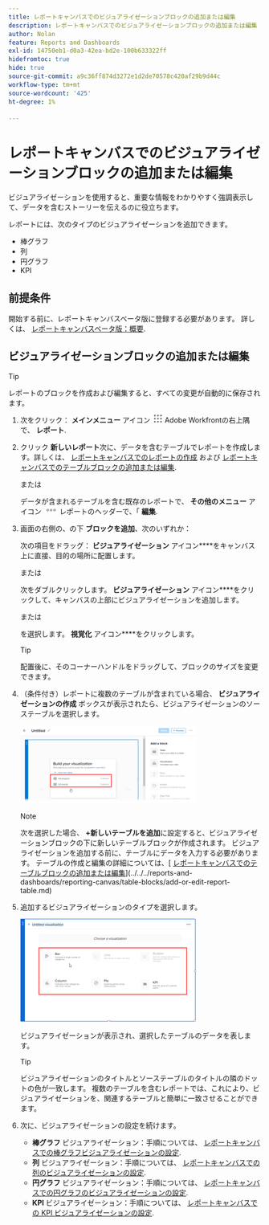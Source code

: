 ```yaml
---
title: レポートキャンバスでのビジュアライゼーションブロックの追加または編集
description: レポートキャンバスでのビジュアライゼーションブロックの追加または編集
author: Nolan
feature: Reports and Dashboards
exl-id: 14750eb1-d0a3-42ea-bd2e-100b633322ff
hidefromtoc: true
hide: true
source-git-commit: a9c36ff874d3272e1d2de70578c420af29b9d44c
workflow-type: tm+mt
source-wordcount: '425'
ht-degree: 1%

---
```



# レポートキャンバスでのビジュアライゼーションブロックの追加または編集

ビジュアライゼーションを使用すると、重要な情報をわかりやすく強調表示して、データを含むストーリーを伝えるのに役立ちます。

レポートには、次のタイプのビジュアライゼーションを追加できます。

* 棒グラフ
* 列
* 円グラフ
* KPI

## 前提条件

開始する前に、レポートキャンバスベータ版に登録する必要があります。 詳しくは、 [レポートキャンバスベータ版：概要](/help/quicksilver/product-announcements/betas/canvas-dashboards-beta/reporting-canvas-beta-overview.md).

## ビジュアライゼーションブロックの追加または編集

>[!TIP]
>
>レポートのブロックを作成および編集すると、すべての変更が自動的に保存されます。

1. 次をクリック： **メインメニュー** アイコン ![](assets/main-menu-icon.png) Adobe Workfrontの右上隅で、 **レポート**.
1. クリック **新しいレポート**&#x200B;次に、データを含むテーブルでレポートを作成します。詳しくは、 [レポートキャンバスでのレポートの作成](../../../reports-and-dashboards/reporting-canvas/manage-reports/build-report.md) および [レポートキャンバスでのテーブルブロックの追加または編集](../../../reports-and-dashboards/reporting-canvas/table-blocks/add-or-edit-report-table.md).

   または

   データが含まれるテーブルを含む既存のレポートで、 **その他のメニュー** アイコン ![](assets/more-icon.png) レポートのヘッダーで、「 **編集**.

1. 画面の右側の、の下 **ブロックを追加**、次のいずれか：

   次の項目をドラッグ： **ビジュアライゼーション** アイコン****をキャンバス上に直接、目的の場所に配置します。

   または

   次をダブルクリックします。 **ビジュアライゼーション** アイコン****をクリックして、キャンバスの上部にビジュアライゼーションを追加します。

   または

   を選択します。 **視覚化** アイコン****をクリックします。

   >[!TIP]
   >
   >配置後に、そのコーナーハンドルをドラッグして、ブロックのサイズを変更できます。

1. （条件付き）レポートに複数のテーブルが含まれている場合、 **ビジュアライゼーションの作成** ボックスが表示されたら、ビジュアライゼーションのソーステーブルを選択します。

   ![](assets/select-table-on-vis-350x155.png)

   >[!NOTE]
   >
   >次を選択した場合、 **+新しいテーブルを追加**&#x200B;に設定すると、ビジュアライゼーションブロックの下に新しいテーブルブロックが作成されます。 ビジュアライゼーションを追加する前に、テーブルにデータを入力する必要があります。 テーブルの作成と編集の詳細については、[ [レポートキャンバスでのテーブルブロックの追加または編集](../../../reports-and-dashboards/reporting-canvas/table-blocks/add-or-edit-report-table.md)](../../../reports-and-dashboards/reporting-canvas/table-blocks/add-or-edit-report-table.md)

1. 追加するビジュアライゼーションのタイプを選択します。

   ![](assets/select-vis-type-350x205.png)

   ビジュアライゼーションが表示され、選択したテーブルのデータを表します。

   >[!TIP]
   >
   >ビジュアライゼーションのタイトルとソーステーブルのタイトルの隣のドットの色が一致します。 複数のテーブルを含むレポートでは、これにより、ビジュアライゼーションを、関連するテーブルと簡単に一致させることができます。

1. 次に、ビジュアライゼーションの設定を続けます。

   * **棒グラフ** ビジュアライゼーション：手順については、 [レポートキャンバスでの棒グラフビジュアライゼーションの設定](../../../reports-and-dashboards/reporting-canvas/visualization-blocks/configure-bar-visualization.md#bar).
   * **列** ビジュアライゼーション：手順については、 [レポートキャンバスでの列のビジュアライゼーションの設定](../../../reports-and-dashboards/reporting-canvas/visualization-blocks/configure-column-visualization.md).
   * **円グラフ** ビジュアライゼーション：手順については、 [レポートキャンバスでの円グラフのビジュアライゼーションの設定](../../../reports-and-dashboards/reporting-canvas/visualization-blocks/configure-pie-visualization.md).
   * **KPI** ビジュアライゼーション：手順については、 [レポートキャンバスでの KPI ビジュアライゼーションの設定](../../../reports-and-dashboards/reporting-canvas/visualization-blocks/configure-kpi-visualization.md).
